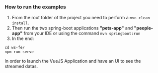 ### How to run the examples
1. From the root folder of the project you need to perform a `mvn clean install`.
2. Then run the two spring-boot applications **"pets-app"** and **"people-app"** from your IDE or using the command `mvn springboot:run` 
3. In the end:
```
cd ws-fe/ 
npm run serve
```
In order to launch the VueJS Application and have an UI to see the streamed datas.